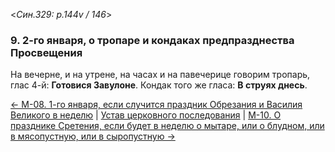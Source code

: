 
<*Син.329: p.144v / 146*>

### 9. 2-го января, о тропаре и кондаках предпразднества Просвещения

На вечерне, и на утрене, на часах и на павечерице говорим тропарь, глас 4-й: 
**Готовися Завулоне**. Кондак того же гласа: **В струях днесь**.

[← М-08. 1-го января, если случится праздник Обрезания и Василия Великого в неделю](m_329_008.md)
| [Устав церковного последования](README.md)
| [М-10. О празднике Сретения, если будет в неделю о мытаре, или о блудном, или в мясопустную, или в сыропустную →](m_329_010.md)
